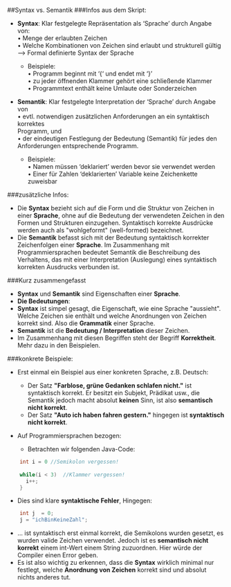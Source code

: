 ##Syntax vs. Semantik
###Infos aus dem Skript:
* **Syntax**: Klar festgelegte Repräsentation als ‘Sprache’ durch Angabe von: <br>
• Menge der erlaubten Zeichen<br>
• Welche Kombinationen von Zeichen sind erlaubt und strukturell gültig
--> Formal definierte Syntax der Sprache
  * Beispiele: <br>
• Programm beginnt mit ‘{‘ und endet mit ‘}’ <br>
• zu jeder öffnenden Klammer gehört eine schließende Klammer <br>
• Programmtext enthält keine Umlaute oder Sonderzeichen <br>


* **Semantik**: Klar festgelegte Interpretation der ‘Sprache’ durch Angabe von <br>
• evtl. notwendigen zusätzlichen Anforderungen an ein syntaktisch korrektes <br>
Programm, und <br>
• der eindeutigen Festlegung der Bedeutung (Semantik) für jedes den
Anforderungen entsprechende Programm. 
  * Beispiele:<br>
• Namen müssen ‘deklariert’ werden bevor sie verwendet werden<br>
• Einer für Zahlen ‘deklarierten’ Variable keine Zeichenkette zuweisbar


###zusätzliche Infos:
* Die **Syntax** bezieht sich auf die Form und die Struktur von Zeichen in einer **Sprache**, ohne auf die Bedeutung der verwendeten 
Zeichen in den Formen und Strukturen einzugehen. Syntaktisch korrekte Ausdrücke werden auch als "wohlgeformt" (well-formed) bezeichnet.
* Die **Semantik** befasst sich mit der Bedeutung syntaktisch korrekter Zeichenfolgen einer **Sprache**. Im Zusammenhang mit Programmiersprachen bedeutet Semantik die Beschreibung des Verhaltens, das mit einer Interpretation (Auslegung) eines syntaktisch korrekten Ausdrucks verbunden ist.


###Kurz zusammengefasst
* **Syntax** und **Semantik** sind Eigenschaften einer **Sprache**. 
* **Die Bedeutungen**:
 * **Syntax** ist simpel gesagt, die Eigenschaft, wie eine Sprache "aussieht". Welche Zeichen sie enthält und welche Anordnungen von Zeichen korrekt sind. Also die **Grammatik** einer Sprache.
 * **Semantik** ist die **Bedeutung / Interpretation** dieser Zeichen. 
* Im Zusammenhang mit diesen Begriffen steht der Begriff **Korrektheit**. Mehr dazu in den Beispielen.
 
###konkrete Beispiele:
* Erst einmal ein Beispiel aus einer konkreten Sprache, z.B. Deutsch:
  * Der Satz **"Farblose, grüne Gedanken schlafen nicht."** ist syntaktisch korrekt. Er besitzt ein Subjekt, Prädikat usw., 
  die Semantik jedoch macht absolut **keinen** Sinn, ist also **semantisch nicht korrekt**.
  * Der Satz **"Auto ich haben fahren gestern."** hingegen ist **syntaktisch nicht korrekt**. 

* Auf Programmiersprachen bezogen:
  * Betrachten wir folgenden Java-Code:  
```java
    int i = 0 //Semikolon vergessen!
    
    while(i < 3)  //Klammer vergessen!
      i++;
    }
```
 * Dies sind klare **syntaktische Fehler**, Hingegen:
```java
    int j  = 0;
    j = "ichBinKeineZahl"; 
``` 
  * ... ist syntaktisch erst einmal korrekt, die Semikolons wurden gesetzt, es wurden valide Zeichen verwendet. 
  Jedoch ist es **semantisch nicht korrekt** einem int-Wert einem String zuzuordnen. Hier würde der Compiler einen Error geben.
* Es ist also wichtig zu erkennen, dass die **Syntax** wirklich minimal nur festlegt, welche **Anordnung von Zeichen** korrekt sind und
absolut nichts anderes tut. 

